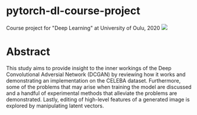 # pytorch-dl-course-project

Course project for "Deep Learning" at University of Oulu, 2020
<img src="sfe.png"/>

# Abstract

This study aims to provide insight to the inner workings of the Deep Convolutional Adversial Network (DCGAN) by reviewing how it works and demonstrating an implementation on the CELEBA dataset. Furthermore, some of the problems that may arise when training the model are discussed and a handful of experimental methods that alleviate the problems are demonstrated. Lastly, editing of high-level features of a generated image is explored by manipulating latent vectors.
